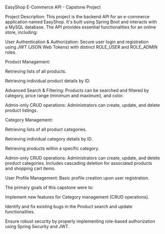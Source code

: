 EasyShop E-Commerce API - Capstone Project


Project Description:
This project is the backend API for an e-commerce application named EasyShop. It's built using Spring Boot and interacts with a MySQL database. The API provides essential functionalities for an online store, including:

User Authentication & Authorization: Secure user login and registration using JWT (JSON Web Tokens) with distinct ROLE_USER and ROLE_ADMIN roles.

Product Management:

Retrieving lists of all products.

Retrieving individual product details by ID.

Advanced Search & Filtering: Products can be searched and filtered by category, price range (minimum and maximum), and color.

Admin-only CRUD operations: Administrators can create, update, and delete product listings.

Category Management:

Retrieving lists of all product categories.

Retrieving individual category details by ID.

Retrieving products within a specific category.

Admin-only CRUD operations: Administrators can create, update, and delete product categories. Includes cascading deletion for associated products and shopping cart items.

User Profile Management: Basic profile creation upon user registration.

The primary goals of this capstone were to:

Implement new features for Category management (CRUD operations).

Identify and fix existing bugs in the Product search and update functionalities.

Ensure robust security by properly implementing role-based authorization using Spring Security and JWT.
